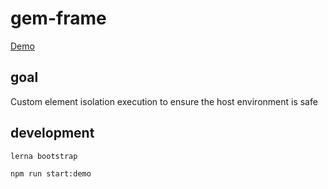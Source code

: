 # gem-frame

[Demo](https://gem-frame.netlify.com/)

## goal

Custom element isolation execution to ensure the host environment is safe

## development

```bash
lerna bootstrap

npm run start:demo
```
